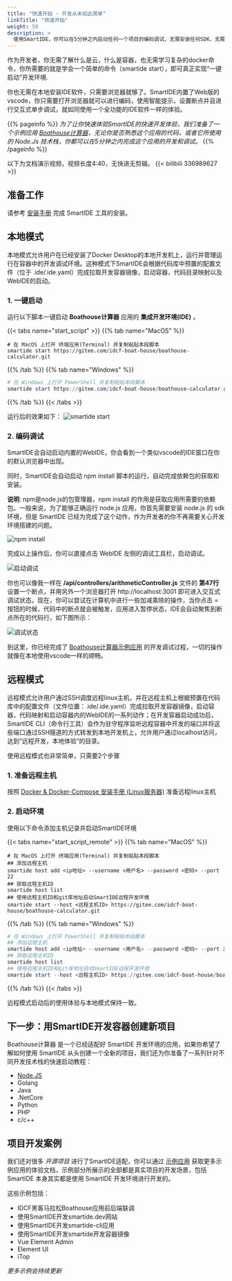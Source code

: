 ```yaml
---
title: "快速开始 - 开发从未如此简单"
linkTitle: "快速开始"
weight: 50
description: >
  使用SmartIDE，你可以在5分钟之内启动任何一个项目的编码调试，无需安装任何SDK，无需配置任何工具。
---
```


作为开发者，你无需了解什么是云，什么是容器，也无需学习复杂的docker命令，你所需要的就是学会一个简单的命令（smartide start），即可真正实现“一键启动”开发环境.

你也无需在本地安装IDE软件，只需要浏览器就够了。SmartIDE内置了Web版的vscode，你只需要打开浏览器就可以进行编码，使用智能提示，设置断点并且进行交互式单步调试，就如同使用一个全功能的IDE软件一样的体验。

{{% pageinfo %}}
*为了让你快速体验SmartIDE的快速开发体验，我们准备了一个示例应用 [Boathouse计算器](/zh/docs/examples/boathouse-calculator/)，无论你是否熟悉这个应用的代码，或者它所使用的 Node.Js 技术栈，你都可以在5分钟之内完成这个应用的开发和调试。*
{{% /pageinfo %}}

以下为文档演示视频，视频长度4:40，无快进无剪辑。
{{< bilibili 336989627 >}}

## 准备工作

请参考 <a href="/zh/docs/install/" target="_blank">安装手册</a> 完成 SmartIDE 工具的安装。

## 本地模式

本地模式允许用户在已经安装了Docker Desktop的本地开发机上，运行并管理运行在容器中的开发调试环境。这种模式下SmartIDE会根据代码库中预置的配置文件（位于 .ide/.ide.yaml）完成拉取开发容器镜像，启动容器，代码目录映射以及WebIDE的启动。

### 1. 一键启动

运行以下脚本一键启动 **Boathouse计算器** 应用的 **集成开发环境(IDE)** 。

{{< tabs name="start_script" >}}
{{% tab name="MacOS" %}}
```shell
# 在 MacOS 上打开 终端应用(Terminal) 并复制粘贴本段脚本
smartide start https://gitee.com/idcf-boat-house/boathouse-calculator.git 
```
{{% /tab %}}
{{% tab name="Windows" %}}
```powershell
# 在 Windows 上打开 PowerShell 并复制粘贴本段脚本
smartide start https://gitee.com/idcf-boat-house/boathouse-calculator.git 
```
{{% /tab %}}
{{< /tabs >}}

运行后的效果如下：
![smartide start](images/smartide-start.png)

### 2. 编码调试

SmartIDE会自动启动内置的WebIDE，你会看到一个类似vscode的IDE窗口在你的默认浏览器中出现。

同时，SmartIDE会自动启动 npm install 脚本的运行，自动完成依赖包的获取和安装。

**说明**: npm是node.js的包管理器，npm install 的作用是获取应用所需要的依赖包。一般来说，为了能够正确运行 node.js 应用，你首先需要安装 node.js 的 sdk 环境，但是 SmartIDE 已经为完成了这个动作，作为开发者的你不再需要关心开发环境搭建的问题。

![npm install](images/npm-install.png)

完成以上操作后，你可以直接点击 WebIDE 左侧的调试工具栏，启动调试。

![启动调试](images/start-debug.png)

你也可以像我一样在 **/api/controllers/arithmeticController.js** 文件的 **第47行** 设置一个断点，并用另外一个浏览器打开 http://localhost:3001 即可进入交互式调试状态。现在，你可以尝试在计算机中进行一些加减乘除的操作，当你点击 = 按钮的时候，代码中的断点就会被触发，应用进入暂停状态，IDE会自动聚焦到断点所在的代码行，如下图所示：

![调试状态](images/smartide-debugging.png)

到这里，你已经完成了 [Boathouse计算器示例应用](/zh/docs/examples/boathouse-calculator/) 的开发调试过程，一切的操作就像在本地使用vscode一样的顺畅。

## 远程模式

远程模式允许用户通过SSH调度远程linux主机，并在远程主机上根据预置在代码库中的配置文件（文件位置：.ide/.ide.yaml）完成拉取开发容器镜像，启动容器，代码映射和启动容器内的WebIDE的一系列动作；在开发容器启动成功后，SmartIDE CLI（命令行工具）会作为驻守程序监听远程容器中开发的端口并将这些端口通过SSH隧道的方式转发到本地开发机上，允许用户通过localhost访问，达到“远程开发，本地体验”的目录。

使用远程模式也非常简单，只需要2个步骤

### 1. 准备远程主机

按照 [Docker & Docker-Compose 安装手册 (Linux服务器)](/zh/docs/install/docker-install-linux) 准备远程linux主机

### 2. 启动环境

使用以下命令添加主机记录并启动SmartIDE环境

{{< tabs name="start_script_remote" >}}
{{% tab name="MacOS" %}}
```shell
# 在 MacOS 上打开 终端应用(Terminal) 并复制粘贴本段脚本
## 添加远程主机
smartide host add <ip地址> --username <用户名> --password <密码> --port 22
## 获取远程主机ID
smartide host list 
## 使用远程主机ID和git库地址启动SmartIDE远程开发环境
smartide start --host <远程主机ID> https://gitee.com/idcf-boat-house/boathouse-calculator.git 
```
{{% /tab %}}
{{% tab name="Windows" %}}
```powershell
# 在 Windows 上打开 PowerShell 并复制粘贴本段脚本
## 添加远程主机
smartide host add <ip地址> --username <用户名> --password <密码> --port 22
## 获取远程主机ID
smartide host list 
## 使用远程主机ID和git库地址启动SmartIDE远程开发环境
smartide start --host <远程主机ID> https://gitee.com/idcf-boat-house/boathouse-calculator.git 
```
{{% /tab %}}
{{< /tabs >}}



远程模式启动后的使用体验与本地模式保持一致。

## 下一步：用SmartIDE开发容器创建新项目

Boathouse计算器 是一个已经适配好 SmartIDE 开发环境的应用，如果你希望了解如何使用 SmartIDE 从头创建一个全新的项目，我们还为你准备了一系列针对不同开发技术栈的快速启动教程：

- [Node.JS](/zh/docs/quickstart/new-node/)
- Golang 
- Java 
- .NetCore 
- Python 
- PHP 
- c/c++

## 项目开发案例

我们还对很多 *开源项目* 进行了SmartIDE适配，你可以通过 [示例应用](/zh/docs/examples/) 获取更多示例应用的体验文档，示例部分所展示的全部都是真实项目的开发场景，包括 SmartIDE 本身其实都是使用 SmartIDE 开发环境进行开发的。


这些示例包括：

- IDCF黑客马拉松Boathouse应用前后端联调
- 使用SmartIDE开发smartide.dev网站
- 使用SmartIDE开发smartide-cli应用
- 使用SmartIDE开发smartide开发容器镜像
- Vue Element Admin
- Element UI
- iTop

*更多示例会持续更新* 
